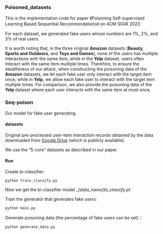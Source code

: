 ### Poisoned_datasets
This is the implementation code for paper 《Poisoning Self-supervised Learning Based Sequential Recommendations》 on ACM SIGIR 2023 

For each dataset, we generated fake users whose numbers are 1%, 2%, and 3% of real users.

It is worth noting that, in the three original __Amazon__ datasets (__Beauty__, __Sports and Outdoors__, and __Toys and Games__), none of the users has multiple interactions with the same item, while in the __Yelp__ dataset, users often interact with the same item multiple times.
Therefore, to ensure the stealthiness of our attack, when constructing the poisoning data of the __Amazon__ datasets, we let each fake user only interact with the target item once, while in __Yelp__, we allow each fake user to interact with the target item multiple times.
For comparison, we also provide the poisoning data of the __Yelp__ dataset where each user interacts with the same item at most once.

### Seq-poison
Our model for fake user generating.

#### datasets
Original pre-processed user-item interaction records obtained by the data downloaded from [Google Drive](https://drive.google.com/drive/folders/1ahiLmzU7cGRPXf5qGMqtAChte2eYp9gI) (which is publicly available). 

We use the “5-core” datasets as described in our paper.

#### Run
Create bi-classifier:
  
```
python train_classify.py
```

Now we get the bi-classifier model __{data_name}_bi_classify.pt__.

Train the generator that generates fake users:

```
python main.py
```

Generate poisoning data (the percentage of fake users can be set)：

```
python generate_data.py
```

